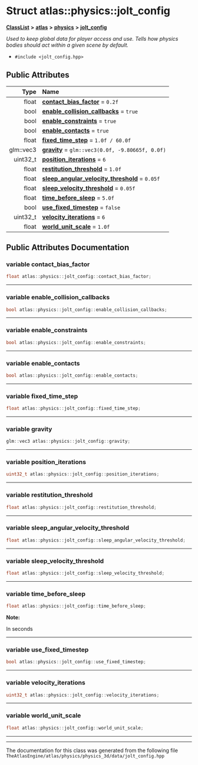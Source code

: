 

# Struct atlas::physics::jolt\_config



[**ClassList**](annotated.md) **>** [**atlas**](namespaceatlas.md) **>** [**physics**](namespaceatlas_1_1physics.md) **>** [**jolt\_config**](structatlas_1_1physics_1_1jolt__config.md)



_Used to keep global data for player access and use. Tells how physics bodies should act within a given scene by default._ 

* `#include <jolt_config.hpp>`





















## Public Attributes

| Type | Name |
| ---: | :--- |
|  float | [**contact\_bias\_factor**](#variable-contact_bias_factor)   = `0.2f`<br> |
|  bool | [**enable\_collision\_callbacks**](#variable-enable_collision_callbacks)   = `true`<br> |
|  bool | [**enable\_constraints**](#variable-enable_constraints)   = `true`<br> |
|  bool | [**enable\_contacts**](#variable-enable_contacts)   = `true`<br> |
|  float | [**fixed\_time\_step**](#variable-fixed_time_step)   = `1.0f / 60.0f`<br> |
|  glm::vec3 | [**gravity**](#variable-gravity)   = `glm::vec3(0.0f, -9.80665f, 0.0f)`<br> |
|  uint32\_t | [**position\_iterations**](#variable-position_iterations)   = `6`<br> |
|  float | [**restitution\_threshold**](#variable-restitution_threshold)   = `1.0f`<br> |
|  float | [**sleep\_angular\_velocity\_threshold**](#variable-sleep_angular_velocity_threshold)   = `0.05f`<br> |
|  float | [**sleep\_velocity\_threshold**](#variable-sleep_velocity_threshold)   = `0.05f`<br> |
|  float | [**time\_before\_sleep**](#variable-time_before_sleep)   = `5.0f`<br> |
|  bool | [**use\_fixed\_timestep**](#variable-use_fixed_timestep)   = `false`<br> |
|  uint32\_t | [**velocity\_iterations**](#variable-velocity_iterations)   = `6`<br> |
|  float | [**world\_unit\_scale**](#variable-world_unit_scale)   = `1.0f`<br> |












































## Public Attributes Documentation




### variable contact\_bias\_factor 

```C++
float atlas::physics::jolt_config::contact_bias_factor;
```




<hr>



### variable enable\_collision\_callbacks 

```C++
bool atlas::physics::jolt_config::enable_collision_callbacks;
```




<hr>



### variable enable\_constraints 

```C++
bool atlas::physics::jolt_config::enable_constraints;
```




<hr>



### variable enable\_contacts 

```C++
bool atlas::physics::jolt_config::enable_contacts;
```




<hr>



### variable fixed\_time\_step 

```C++
float atlas::physics::jolt_config::fixed_time_step;
```




<hr>



### variable gravity 

```C++
glm::vec3 atlas::physics::jolt_config::gravity;
```




<hr>



### variable position\_iterations 

```C++
uint32_t atlas::physics::jolt_config::position_iterations;
```




<hr>



### variable restitution\_threshold 

```C++
float atlas::physics::jolt_config::restitution_threshold;
```




<hr>



### variable sleep\_angular\_velocity\_threshold 

```C++
float atlas::physics::jolt_config::sleep_angular_velocity_threshold;
```




<hr>



### variable sleep\_velocity\_threshold 

```C++
float atlas::physics::jolt_config::sleep_velocity_threshold;
```




<hr>



### variable time\_before\_sleep 

```C++
float atlas::physics::jolt_config::time_before_sleep;
```





**Note:**

In seconds 





        

<hr>



### variable use\_fixed\_timestep 

```C++
bool atlas::physics::jolt_config::use_fixed_timestep;
```




<hr>



### variable velocity\_iterations 

```C++
uint32_t atlas::physics::jolt_config::velocity_iterations;
```




<hr>



### variable world\_unit\_scale 

```C++
float atlas::physics::jolt_config::world_unit_scale;
```




<hr>

------------------------------
The documentation for this class was generated from the following file `TheAtlasEngine/atlas/physics/physics_3d/data/jolt_config.hpp`

